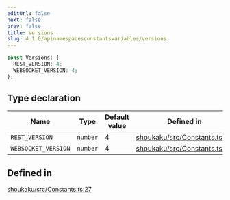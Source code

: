 ```yaml
---
editUrl: false
next: false
prev: false
title: Versions
slug: 4.1.0/apinamespacesconstantsvariables/versions
---
```


```ts
const Versions: {
  REST_VERSION: 4;
  WEBSOCKET_VERSION: 4;
};
```

## Type declaration

| Name | Type | Default value | Defined in |
| ------ | ------ | ------ | ------ |
| `REST_VERSION` | `number` | 4 | [shoukaku/src/Constants.ts:28](https://github.com/shipgirlproject/shoukaku/blob/30762f5af6c7b4176e69ee96fa39bc204a7cff21/src/Constants.ts#L28) |
| `WEBSOCKET_VERSION` | `number` | 4 | [shoukaku/src/Constants.ts:29](https://github.com/shipgirlproject/shoukaku/blob/30762f5af6c7b4176e69ee96fa39bc204a7cff21/src/Constants.ts#L29) |

## Defined in

[shoukaku/src/Constants.ts:27](https://github.com/shipgirlproject/shoukaku/blob/30762f5af6c7b4176e69ee96fa39bc204a7cff21/src/Constants.ts#L27)
